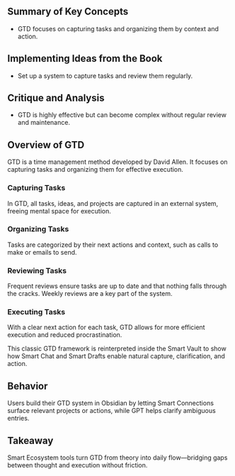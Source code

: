 ## Summary of Key Concepts
- GTD focuses on capturing tasks and organizing them by context and action.

## Implementing Ideas from the Book
- Set up a system to capture tasks and review them regularly.

## Critique and Analysis
- GTD is highly effective but can become complex without regular review and maintenance.

## Overview of GTD
GTD is a time management method developed by David Allen. It focuses on capturing tasks and organizing them for effective execution.

### Capturing Tasks
In GTD, all tasks, ideas, and projects are captured in an external system, freeing mental space for execution.

### Organizing Tasks
Tasks are categorized by their next actions and context, such as calls to make or emails to send.

### Reviewing Tasks
Frequent reviews ensure tasks are up to date and that nothing falls through the cracks. Weekly reviews are a key part of the system.

### Executing Tasks
With a clear next action for each task, GTD allows for more efficient execution and reduced procrastination.


This classic GTD framework is reinterpreted inside the Smart Vault to show how Smart Chat and Smart Drafts enable natural capture, clarification, and action.

## Behavior
Users build their GTD system in Obsidian by letting Smart Connections surface relevant projects or actions, while GPT helps clarify ambiguous entries.

## Takeaway
Smart Ecosystem tools turn GTD from theory into daily flow—bridging gaps between thought and execution without friction.